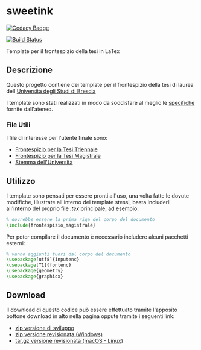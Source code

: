 # sweetink

[![Codacy Badge](https://api.codacy.com/project/badge/Grade/4f4c4f52d81145299a944dcba4ca755d)](https://app.codacy.com/app/FilippoRanza/sweetink?utm_source=github.com&utm_medium=referral&utm_content=FilippoRanza/sweetink&utm_campaign=Badge_Grade_Dashboard)

[![Build Status](https://travis-ci.com/FilippoRanza/sweetink.svg?branch=master)](https://travis-ci.com/FilippoRanza/sweetink)

Template per il frontespizio della tesi in LaTex

## Descrizione
Questo progetto contiene dei template per il frontespizio
della tesi di laurea dell'[Università degli Studi di Brescia](https://www.unibs.it/)

I template sono stati realizzati in  modo da soddisfare al meglio
le [specifiche](https://www.unibs.it/segreterie-studenti/laurearsi/esami-di-laurea/redazione-tesi-di-laurea/relazione-finale)
fornite dall'ateneo.

### File Utili
I file di interesse per l'utente finale sono:
*   [Frontespizio per la Tesi Triennale](https://github.com/FilippoRanza/sweetink/blob/master/frontespizio_triennale.tex)
*   [Frontespizio per la Tesi Magistrale](https://github.com/FilippoRanza/sweetink/blob/master/frontespizio_magistrale.tex)
*   [Stemma dell'Università](https://github.com/FilippoRanza/sweetink/blob/master/logo_unibs.png)

## Utilizzo
I template sono pensati per essere pronti all'uso, una volta fatte le
dovute modifiche, illustrate all'interno dei template stessi, basta includerli
all'interno del proprio file _.tex_ principale, ad esempio:
```latex
% dovrebbe essere la prima riga del corpo del documento
\include{frontespizio_magistrale}
```

Per poter compilare il documento è necessario includere alcuni 
pacchetti esterni:
```latex
% vanno aggiunti fuori dal corpo del documento
\usepackage[utf8]{inputenc}
\usepackage[T1]{fontenc}
\usepackage{geometry}
\usepackage{graphicx}
```

## Download
Il download di questo codice può essere effettuato tramite l'apposito
bottone download in alto nella pagina oppute tramite i seguenti link:
*   [zip versione di sviluppo](https://github.com/FilippoRanza/sweetink/archive/master.zip)
*   [zip versione revisionata (Windows)](https://github.com/FilippoRanza/sweetink/archive/v0.1.zip)
*   [tar.gz versione revisionata (macOS - Linux)](https://github.com/FilippoRanza/sweetink/archive/v0.1.tar.gz)
